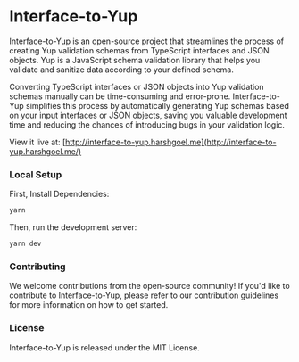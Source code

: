 # Interface-to-Yup
Interface-to-Yup is an open-source project that streamlines the process of creating Yup validation schemas from TypeScript interfaces and JSON objects. Yup is a JavaScript schema validation library that helps you validate and sanitize data according to your defined schema.

Converting TypeScript interfaces or JSON objects into Yup validation schemas manually can be time-consuming and error-prone. Interface-to-Yup simplifies this process by automatically generating Yup schemas based on your input interfaces or JSON objects, saving you valuable development time and reducing the chances of introducing bugs in your validation logic.


View it live at: [http://interface-to-yup.harshgoel.me](http://interface-to-yup.harshgoel.me/)

### Local Setup

First, Install Dependencies:

```bash
yarn
```

Then, run the development server:

```bash
yarn dev
```

### Contributing
We welcome contributions from the open-source community! If you'd like to contribute to Interface-to-Yup, please refer to our contribution guidelines for more information on how to get started.


### License
Interface-to-Yup is released under the MIT License.

